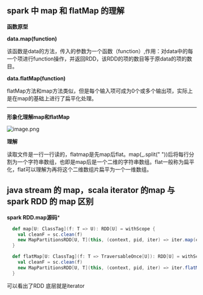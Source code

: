 ## spark 中 map 和 flatMap 的理解
**函数原型**

**data.map(function)**

该函数是data的方法，传入的参数为一个函数（function）,作用：对data中的每一个项进行function操作，并返回RDD，该RDD的项的数目等于原data的项的数目。

**data.flatMap(function)**

flatMap方法和map方法类似，但是每个输入项可成为0个或多个输出项，实际上是在map的基础上进行了扁平化处理。

---
**形象化理解map和flatMap**

![image.png](https://i.loli.net/2019/12/12/ZRkPlgALy76u34T.png)

**理解** 

读取文件是一行一行读的，flatmap是先map后flat。map(_.split(" "))后将每行分割为一个字符串数组，也即是map后是一个二维的字符串数组。flat一般称为扁平化，flat可以理解为再将这个二维数组片扁平为一个一维数组。

## java stream 的 map，scala iterator 的map 与 spark RDD 的 map 区别

**spark RDD.map源码***
```scala
  def map[U: ClassTag](f: T => U): RDD[U] = withScope {
    val cleanF = sc.clean(f)
    new MapPartitionsRDD[U, T](this, (context, pid, iter) => iter.map(cleanF))
  }

  def flatMap[U: ClassTag](f: T => TraversableOnce[U]): RDD[U] = withScope {
    val cleanF = sc.clean(f)
    new MapPartitionsRDD[U, T](this, (context, pid, iter) => iter.flatMap(cleanF))
  }
```
可以看出了RDD 底层就是iterator

